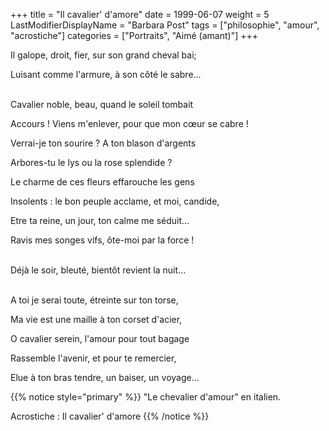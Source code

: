 +++
title = "Il cavalier' d'amore"
date = 1999-06-07
weight = 5
LastModifierDisplayName = "Barbara Post"
tags = ["philosophie", "amour", "acrostiche"]
categories = ["Portraits", "Aimé (amant)"]
+++

Il galope, droit, fier, sur son grand cheval bai;

Luisant comme l'armure, à son côté le sabre...

 \
Cavalier noble, beau, quand le soleil tombait

Accours ! Viens m'enlever, pour que mon cœur se cabre !

Verrai-je ton sourire ? A ton blason d'argents

Arbores-tu le lys ou la rose splendide ?

Le charme de ces fleurs effarouche les gens

Insolents : le bon peuple acclame, et moi, candide,

Etre ta reine, un jour, ton calme me séduit...

Ravis mes songes vifs, ôte-moi par la force !

 \
Déjà le soir, bleuté, bientôt revient la nuit...

 \
A toi je serai toute, étreinte sur ton torse,

Ma vie est une maille à ton corset d'acier,

O cavalier serein, l'amour pour tout bagage

Rassemble l'avenir, et pour te remercier,

Elue à ton bras tendre, un baiser, un voyage...

{{% notice style="primary" %}}
\"Le chevalier d'amour\" en italien.

Acrostiche : Il cavalier' d'amore
{{% /notice %}}
